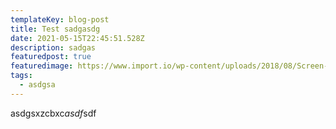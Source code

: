 ```yaml
---
templateKey: blog-post
title: Test sadgasdg
date: 2021-05-15T22:45:51.528Z
description: sadgas
featuredpost: true
featuredimage: https://www.import.io/wp-content/uploads/2018/08/Screen-Shot-2018-08-20-at-11.16.18-AM-768x601.png
tags:
  - asdgsa
---
```

asdgsxzcbxc*asdf*sdf